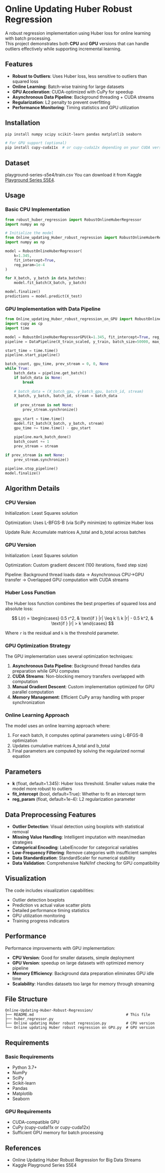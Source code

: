 # Online Updating Huber Robust Regression

A robust regression implementation using Huber loss for online learning with batch processing.  
This project demonstrates both **CPU** and **GPU** versions that can handle outliers effectively while supporting incremental learning.

## Features
- **Robust to Outliers**: Uses Huber loss, less sensitive to outliers than squared loss
- **Online Learning**: Batch-wise training for large datasets
- **GPU Acceleration**: CUDA-optimized with CuPy for speedup
- **Asynchronous Data Pipeline**: Background threading + CUDA streams
- **Regularization**: L2 penalty to prevent overfitting
- **Performance Monitoring**: Timing statistics and GPU utilization

## Installation

```bash
pip install numpy scipy scikit-learn pandas matplotlib seaborn

# For GPU support (optional)
pip install cupy-cuda11x  # or cupy-cuda12x depending on your CUDA version
```
## Dataset
playground-series-s5e4/train.csv
You can download it from Kaggle [Playground Series S5E4](https://www.kaggle.com/competitions/playground-series-s5e4).
## Usage

### Basic CPU Implementation

```python
from robust_huber_regression import RobustOnlineHuberRegressor
import numpy as np

# Initialize the model
from Online_updating_Huber_robust_regression import RobustOnlineHuberRegressor
import numpy as np

model = RobustOnlineHuberRegressor(
    k=1.345,
    fit_intercept=True, 
    reg_param=1e-4
)

for X_batch, y_batch in data_batches:
    model.fit_batch(X_batch, y_batch)

model.finalize()
predictions = model.predict(X_test)
```

### GPU Implementation with Data Pipeline

```python
from Online_updating_Huber_robust_regression_on_GPU import RobustOnlineHuberRegressorGPU, DataPipeline
import cupy as cp
import time

model = RobustOnlineHuberRegressorGPU(k=1.345, fit_intercept=True, reg_param=1e-4)
pipeline = DataPipeline(X_train_scaled, y_train, batch_size=50000, max_queue_size=3)

start_time = time.time()
pipeline.start_pipeline()

batch_count, gpu_time, prev_stream = 0, 0, None
while True:
    batch_data = pipeline.get_batch()
    if batch_data is None:
        break
    
    # batch_data = (X_batch_gpu, y_batch_gpu, batch_id, stream)
    X_batch, y_batch, batch_id, stream = batch_data
    
    if prev_stream is not None:
        prev_stream.synchronize()
    
    gpu_start = time.time()
    model.fit_batch(X_batch, y_batch, stream)
    gpu_time += time.time() - gpu_start
    
    pipeline.mark_batch_done()
    batch_count += 1
    prev_stream = stream

if prev_stream is not None:
    prev_stream.synchronize()

pipeline.stop_pipeline()
model.finalize()
```

## Algorithm Details
### CPU Version
Initialization: Least Squares solution

Optimization: Uses L-BFGS-B (via SciPy minimize) to optimize Huber loss

Update Rule: Accumulate matrices A_total and b_total across batches

### GPU Version
Initialization: Least Squares solution

Optimization: Custom gradient descent (100 iterations, fixed step size)

Pipeline: Background thread loads data → Asynchronous CPU→GPU transfer → Overlapped GPU computation with CUDA streams

### Huber Loss Function

The Huber loss function combines the best properties of squared loss and absolute loss:

$$
L(r) = \begin{cases}
0.5 r^2, & \text{if } |r| \leq k \\
k |r| - 0.5 k^2, & \text{if } |r| > k
\end{cases}
$$

Where `r` is the residual and `k` is the threshold parameter.

### GPU Optimization Strategy

The GPU implementation uses several optimization techniques:

1. **Asynchronous Data Pipeline**: Background thread handles data preparation while GPU computes
2. **CUDA Streams**: Non-blocking memory transfers overlapped with computation
3. **Manual Gradient Descent**: Custom implementation optimized for GPU parallel computation
4. **Memory Management**: Efficient CuPy array handling with proper synchronization

### Online Learning Approach

The model uses an online learning approach where:
1. For each batch, it computes optimal parameters using L-BFGS-B optimization
2. Updates cumulative matrices A_total and b_total
3. Final parameters are computed by solving the regularized normal equation

## Parameters

- **k** (float, default=1.345): Huber loss threshold. Smaller values make the model more robust to outliers
- **fit_intercept** (bool, default=True): Whether to fit an intercept term
- **reg_param** (float, default=1e-4): L2 regularization parameter

## Data Preprocessing Features

- **Outlier Detection**: Visual detection using boxplots with statistical removal
- **Missing Value Handling**: Intelligent imputation with mean/median strategies
- **Categorical Encoding**: LabelEncoder for categorical variables
- **Low-Frequency Filtering**: Remove categories with insufficient samples
- **Data Standardization**: StandardScaler for numerical stability
- **Data Validation**: Comprehensive NaN/Inf checking for GPU compatibility

## Visualization

The code includes visualization capabilities:
- Outlier detection boxplots
- Prediction vs actual value scatter plots
- Detailed performance timing statistics
- GPU utilization monitoring
- Training progress indicators

## Performance

Performance improvements with GPU implementation:
- **CPU Version**: Good for smaller datasets, simple deployment
- **GPU Version**: speedup on large datasets with optimized memory pipeline
- **Memory Efficiency**: Background data preparation eliminates GPU idle time
- **Scalability**: Handles datasets too large for memory through streaming

## File Structure

```
Online-Updating-Huber-Robust-Regression/
├── README.md                                          # This file
├── huber_regressor.py                                 
├── Online updating Huber robust regression.py         # CPU version
└── Online updating Huber robust regression on GPU.py  # GPU version                                   
```

## Requirements

### Basic Requirements
- Python 3.7+
- NumPy
- SciPy
- Scikit-learn
- Pandas
- Matplotlib
- Seaborn

### GPU Requirements
- CUDA-compatible GPU
- CuPy (cupy-cuda11x or cupy-cuda12x)
- Sufficient GPU memory for batch processing

## References

- Online Updating Huber Robust Regression for Big Data Streams
- Kaggle Playground Series S5E4
